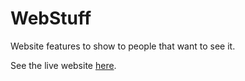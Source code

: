 # WebStuff
Website features to show to people that want to see it.

See the live website [here](https://compassionate-fermat-b305ec.netlify.app/).
